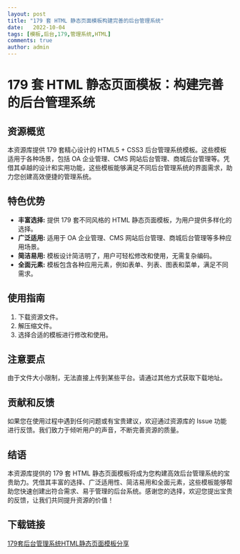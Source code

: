 ```yaml
---
layout: post
title: "179 套 HTML 静态页面模板构建完善的后台管理系统"
date:   2022-10-04
tags: [模板,后台,179,管理系统,HTML]
comments: true
author: admin
---
```

# 179 套 HTML 静态页面模板：构建完善的后台管理系统

## 资源概览

本资源库提供 179 套精心设计的 HTML5 + CSS3 后台管理系统模板。这些模板适用于各种场景，包括 OA 企业管理、CMS 网站后台管理、商城后台管理等。凭借其卓越的设计和实用功能，这些模板能够满足不同后台管理系统的界面需求，助力您创建高效便捷的管理系统。

## 特色优势

- **丰富选择:** 提供 179 套不同风格的 HTML 静态页面模板，为用户提供多样化的选择。
- **广泛适用:** 适用于 OA 企业管理、CMS 网站后台管理、商城后台管理等多种应用场景。
- **简洁易用:** 模板设计简洁明了，用户可轻松修改和使用，无需复杂编码。
- **全面元素:** 模板包含各种应用元素，例如表单、列表、图表和菜单，满足不同需求。

## 使用指南

1. 下载资源文件。
2. 解压缩文件。
3. 选择合适的模板进行修改和使用。

## 注意要点

由于文件大小限制，无法直接上传到某些平台。请通过其他方式获取下载地址。

## 贡献和反馈

如果您在使用过程中遇到任何问题或有宝贵建议，欢迎通过资源库的 Issue 功能进行反馈。我们致力于倾听用户的声音，不断完善资源的质量。

## 结语

本资源库提供的 179 套 HTML 静态页面模板将成为您构建高效后台管理系统的宝贵助力。凭借其丰富的选择、广泛适用性、简洁易用和全面元素，这些模板能够帮助您快速创建出符合需求、易于管理的后台系统。感谢您的选择，欢迎您提出宝贵的反馈，让我们共同提升资源的价值！

## 下载链接

[179套后台管理系统HTML静态页面模板分享](https://pan.quark.cn/s/a70a0d7bf6c7)